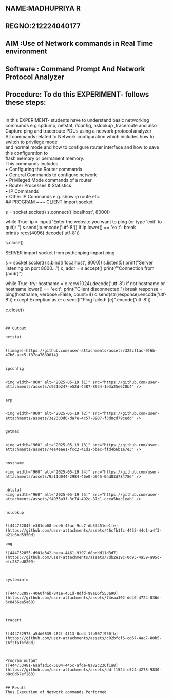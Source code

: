 
## NAME:MADHUPRIYA R
## REGNO:212224040177
## AIM :Use of Network commands in Real Time environment
## Software : Command Prompt And Network Protocol Analyzer
## Procedure: To do this EXPERIMENT- follows these steps:
<BR>
In this EXPERIMENT- students have to understand basic networking commands e.g cpdump, netstat, ifconfig, nslookup ,traceroute and also Capture ping and traceroute PDUs using a network protocol analyzer 
<BR>
All commands related to Network configuration which includes how to switch to privilege mode
<BR>
and normal mode and how to configure router interface and how to save this configuration to
<BR>
flash memory or permanent memory.
<BR>
This commands includes
<BR>
• Configuring the Router commands
<BR>
• General Commands to configure network
<BR>
• Privileged Mode commands of a router 
<BR>
• Router Processes & Statistics
<BR>
• IP Commands
<BR>
• Other IP Commands e.g. show ip route etc.
<BR>
## PROGRAM
~~~
CLIENT
import socket

s = socket.socket()
s.connect(('localhost', 8000))

while True:
    ip = input("Enter the website you want to ping (or type 'exit' to quit): ")
    s.send(ip.encode('utf-8'))
    if ip.lower() == 'exit':
        break
    print(s.recv(4096).decode('utf-8'))

s.close()

SERVER
import socket
from pythonping import ping

s = socket.socket()
s.bind(('localhost', 8000))
s.listen(5)
print("Server listening on port 8000...")
c, addr = s.accept()
print(f"Connection from {addr}")

while True:
    try:
        hostname = c.recv(1024).decode('utf-8')
        if not hostname or hostname.lower() == 'exit':
            print("Client disconnected.")
            break
        response = ping(hostname, verbose=False, count=4)
        c.send(str(response).encode('utf-8'))
    except Exception as e:
        c.send(f"Ping failed: {e}".encode('utf-8'))

c.close()
~~~


## Output

netstat


![image](https://github.com/user-attachments/assets/322cf1ac-9f6b-47b6-aec5-f87ca7689814)


ipconfig


<img width="960" alt="2025-05-19 (1)" src="https://github.com/user-attachments/assets/c921e247-e52d-4387-8934-1e3a25e620b4" />


arp


<img width="960" alt="2025-05-19 (2)" src="https://github.com/user-attachments/assets/3e2303d6-da7e-4c57-8987-f3d8cd79cedd" />


getmac


<img width="960" alt="2025-05-19 (3)" src="https://github.com/user-attachments/assets/7ea4eae1-fcc2-41d1-bbec-ffd4b6b1a7e3" />


hostname

<img width="960" alt="2025-05-19 (4)" src="https://github.com/user-attachments/assets/9a11d044-2984-46e0-b945-0ad83d784786" />


nbtstat
<img width="960" alt="2025-05-19 (5)" src="https://github.com/user-attachments/assets/f4933a3f-3c74-492c-87c1-ccea5bac1eab" />


nslookup


![444752845-e381db08-eee6-45ac-9cc7-db5f451ee1fe](https://github.com/user-attachments/assets/46cfb1fc-4453-44c1-a4f3-a21c6bd5950d)

png

![444752855-d901a342-baea-4461-9197-d8bddd11d3d7](https://github.com/user-attachments/assets/7db2e19c-0d93-4a59-a95c-efc287bd8209)



systeminfo


![444752897-4060f4ab-841e-451d-8dfd-99a06f553a90](https://github.com/user-attachments/assets/74eaa302-dd46-4724-836d-6c8466ea5a68)



tracert


![444752973-a54d6839-482f-4f13-8cd4-1fb507f950fb](https://github.com/user-attachments/assets/c02bfcf6-cd67-4ac7-80b5-16f2fafefd8d)



Program output
![444753481-6aaf1d1c-5004-445c-afde-8a82c236f1a8](https://github.com/user-attachments/assets/ddff1524-c524-4278-9830-b8c0d67ef263)


## Result
Thus Execution of Network commands Performed 
